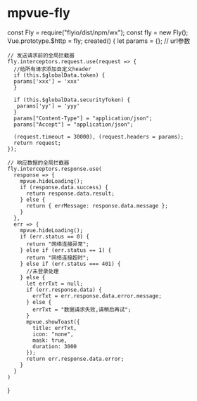 # mpvue-fly
const Fly = require("flyio/dist/npm/wx");
const fly = new Fly();
Vue.prototype.$http = fly;
  created() {
        let params = {}; // url参数

    // 发送请求前的全局拦截器
    fly.interceptors.request.use(request => {
      //给所有请求添加自定义header
      if (this.$globalData.token) {
      params['xxx'] = 'xxx'
      }

      if (this.$globalData.securityToken) {
       params['yy'] = 'yyy'
      }
      params["Content-Type"] = "application/json";
      params["Accept"] = "application/json";

      (request.timeout = 30000), (request.headers = params);
      return request;
    });

    // 响应数据的全局拦截器
    fly.interceptors.response.use(
      response => {
        mpvue.hideLoading();
        if (response.data.success) {
          return response.data.result;
        } else {
          return { errMessage: response.data.message };
        }
      },
      err => {
        mpvue.hideLoading();
        if (err.status == 0) {
          return "网络连接异常";
        } else if (err.status == 1) {
          return "网络连接超时";
        } else if (err.status === 401) {
          //未登录处理
        } else {
          let errTxt = null;
          if (err.response.data) {
            errTxt = err.response.data.error.message;
          } else {
            errTxt = "数据请求失败,请稍后再试";
          }
          mpvue.showToast({
            title: errTxt,
            icon: "none",
            mask: true,
            duration: 3000
          });
          return err.response.data.error;
        }
      }
    )
  }
